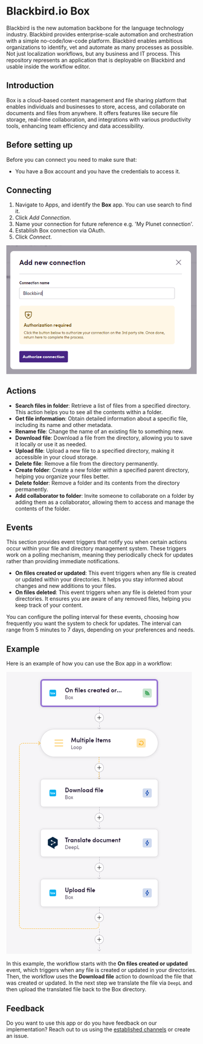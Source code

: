 # Blackbird.io Box

Blackbird is the new automation backbone for the language technology industry. Blackbird provides enterprise-scale automation and orchestration with a simple no-code/low-code platform. Blackbird enables ambitious organizations to identify, vet and automate as many processes as possible. Not just localization workflows, but any business and IT process. This repository represents an application that is deployable on Blackbird and usable inside the workflow editor.

## Introduction

<!-- begin docs -->

Box is a cloud-based content management and file sharing platform that enables individuals and businesses to store, access, and collaborate on documents and files from anywhere. It offers features like secure file storage, real-time collaboration, and integrations with various productivity tools, enhancing team efficiency and data accessibility.

## Before setting up

Before you can connect you need to make sure that:

- You have a Box account and you have the credentials to access it.

## Connecting

1. Navigate to Apps, and identify the **Box** app. You can use search to find it.
2. Click _Add Connection_.
3. Name your connection for future reference e.g. 'My Plunet connection'.
4. Establish Box connection via OAuth.
5. Click _Connect_.

![connection](image/README/connection.png)

## Actions

- **Search files in folder**: Retrieve a list of files from a specified directory. This action helps you to see all the contents within a folder.
- **Get file information**: Obtain detailed information about a specific file, including its name and other metadata.
- **Rename file**: Change the name of an existing file to something new.
- **Download file**: Download a file from the directory, allowing you to save it locally or use it as needed.
- **Upload file**: Upload a new file to a specified directory, making it accessible in your cloud storage.
- **Delete file**: Remove a file from the directory permanently.
- **Create folder**: Create a new folder within a specified parent directory, helping you organize your files better.
- **Delete folder**: Remove a folder and its contents from the directory permanently.
- **Add collaborator to folder**: Invite someone to collaborate on a folder by adding them as a collaborator, allowing them to access and manage the contents of the folder.

## Events

This section provides event triggers that notify you when certain actions occur within your file and directory management system. These triggers work on a polling mechanism, meaning they periodically check for updates rather than providing immediate notifications.

- **On files created or updated**: This event triggers when any file is created or updated within your directories. It helps you stay informed about changes and new additions to your files.
- **On files deleted**: This event triggers when any file is deleted from your directories. It ensures you are aware of any removed files, helping you keep track of your content.

You can configure the polling interval for these events, choosing how frequently you want the system to check for updates. The interval can range from 5 minutes to 7 days, depending on your preferences and needs.

## Example

Here is an example of how you can use the Box app in a workflow:

![example](image/README/Example.png)

In this example, the workflow starts with the **On files created or updated** event, which triggers when any file is created or updated in your directories. Then, the workflow uses the **Download file** action to download the file that was created or updated. In the next step we translate the file via `DeepL` and then upload the translated file back to the Box directory.

## Feedback

Do you want to use this app or do you have feedback on our implementation? Reach out to us using the [established channels](https://www.blackbird.io/) or create an issue.

<!-- end docs -->

